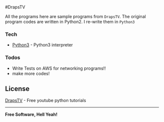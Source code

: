 #DrapsTV

All the programs here are sample programs from `DrapsTV`.
The original program codes are written in Python2. 
I re-write them in `Python3`

### Tech
* [Python3] - Python3 interpreter 

### Todos

 - Write Tests on AWS for networking programs!! 
 - make more codes! 
 
License
----

[DrapsTV] - Free youtube python tutorials

----
**Free Software, Hell Yeah!**


[//]: # (These are reference links used in the body of this note and get stripped out when the markdown processor does its job. There is no need to format nicely because it shouldn't be seen. Thanks SO - http://stackoverflow.com/questions/4823468/store-comments-in-markdown-syntax)


   [DrapsTV]: <https://www.youtube.com/channel/UCea5cMUa9xNU0kUtbRcTkqA>
   [Python3]: <https://www.python.org/download/releases/3.0/>
  